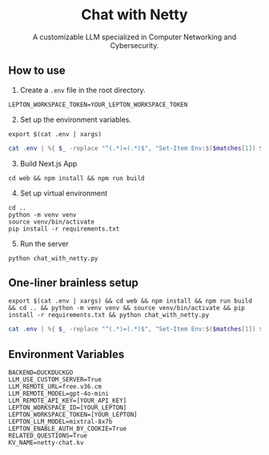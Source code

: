 <div align="center">
<h1 align="center">Chat with Netty</h1>
A customizable LLM specialized in Computer Networking and Cybersecurity.
<br/>
</div>

## How to use

<!-- Setup .env -->
1. Create a `.env` file in the root directory.
```.env
LEPTON_WORKSPACE_TOKEN=YOUR_LEPTON_WORKSPACE_TOKEN
```
2. Set up the environment variables.
```shell
export $(cat .env | xargs)
```
```powershell
cat .env | %{ $_ -replace "^(.*)=(.*)$", "Set-Item Env:$($matches[1]) $matches[2]" } | iex
```
3. Build Next.js App
```shell
cd web && npm install && npm run build
```
4. Set up virtual environment
```shell
cd ..
python -m venv venv
source venv/bin/activate
pip install -r requirements.txt
```
5. Run the server
```shell
python chat_with_netty.py
```

## One-liner brainless setup
```shell
export $(cat .env | xargs) && cd web && npm install && npm run build && cd .. && python -m venv venv && source venv/bin/activate && pip install -r requirements.txt && python chat_with_netty.py
```
```powershell
cat .env | %{ $_ -replace "^(.*)=(.*)$", "Set-Item Env:$($matches[1]) $matches[2]" } | iex; cd web; npm install; npm run build; cd ..; python -m venv venv; .\venv\Scripts\Activate.ps1; pip install -r requirements.txt; python chat_with_netty.py
```

## Environment Variables
```.env
BACKEND=DUCKDUCKGO
LLM_USE_CUSTOM_SERVER=True
LLM_REMOTE_URL=free.v36.cm
LLM_REMOTE_MODEL=gpt-4o-mini
LLM_REMOTE_API_KEY=[YOUR_API_KEY]
LEPTON_WORKSPACE_ID=[YOUR_LEPTON]
LEPTON_WORKSPACE_TOKEN=[YOUR_LEPTON]
LEPTON_LLM_MODEL=mixtral-8x7b
LEPTON_ENABLE_AUTH_BY_COOKIE=True
RELATED_QUESTIONS=True
KV_NAME=netty-chat.kv

```